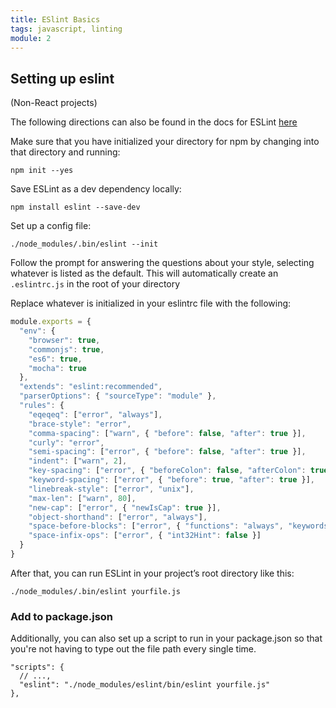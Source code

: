 ```yaml
---
title: ESlint Basics
tags: javascript, linting
module: 2
---
```


## Setting up eslint

(Non-React projects)

The following directions can also be found in the docs for ESLint [here](https://eslint.org/docs/user-guide/getting-started)

Make sure that you have initialized your directory for npm by changing into that directory and running:

 `npm init --yes`

Save ESLint as a dev dependency locally:

`npm install eslint --save-dev`

Set up a config file:

`./node_modules/.bin/eslint --init`

Follow the prompt for answering the questions about your style, selecting whatever is listed as the default. This will automatically create an `.eslintrc.js` in the root of your directory

Replace whatever is initialized in your eslintrc file with the following:

```js
module.exports = {
  "env": {
    "browser": true,
    "commonjs": true,
    "es6": true,
    "mocha": true
  },
  "extends": "eslint:recommended",
  "parserOptions": { "sourceType": "module" },
  "rules": {
    "eqeqeq": ["error", "always"],
    "brace-style": "error",
    "comma-spacing": ["warn", { "before": false, "after": true }],
    "curly": "error",
    "semi-spacing": ["error", { "before": false, "after": true }],
    "indent": ["warn", 2],
    "key-spacing": ["error", { "beforeColon": false, "afterColon": true }],
    "keyword-spacing": ["error", { "before": true, "after": true }],
    "linebreak-style": ["error", "unix"],
    "max-len": ["warn", 80],
    "new-cap": ["error", { "newIsCap": true }],
    "object-shorthand": ["error", "always"],
    "space-before-blocks": ["error", { "functions": "always", "keywords": "always", "classes": "always" }],
    "space-infix-ops": ["error", { "int32Hint": false }]
  }
}
```

After that, you can run ESLint in your project’s root directory like this:

`./node_modules/.bin/eslint yourfile.js`


### Add to package.json

Additionally, you can also set up a script to run in your package.json so that you're not having to type out the file path every single time.

```
"scripts": {
  // ...,
  "eslint": "./node_modules/eslint/bin/eslint yourfile.js"
},
```
